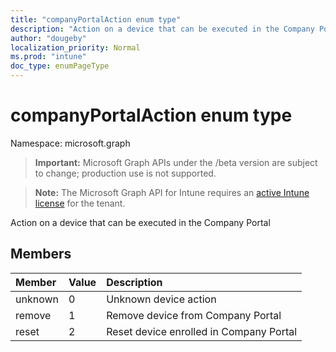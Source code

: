 ```yaml
---
title: "companyPortalAction enum type"
description: "Action on a device that can be executed in the Company Portal"
author: "dougeby"
localization_priority: Normal
ms.prod: "intune"
doc_type: enumPageType
---
```


# companyPortalAction enum type

Namespace: microsoft.graph

> **Important:** Microsoft Graph APIs under the /beta version are subject to change; production use is not supported.

> **Note:** The Microsoft Graph API for Intune requires an [active Intune license](https://go.microsoft.com/fwlink/?linkid=839381) for the tenant.

Action on a device that can be executed in the Company Portal

## Members
|Member|Value|Description|
|:---|:---|:---|
|unknown|0|Unknown device action|
|remove|1|Remove device from Company Portal|
|reset|2|Reset device enrolled in Company Portal|




